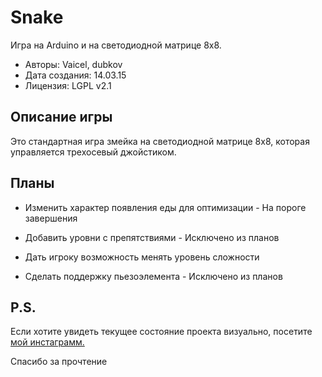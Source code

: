 Snake
=======

Игра на Arduino и на светодиодной матрице 8х8.

+ Авторы: Vaicel, dubkov
+ Дата создания: 14.03.15
+ Лицензия: LGPL v2.1

Описание игры
-------

Это стандартная игра змейка на светодиодной матрице 8х8, которая управляется трехосевый джойстиком. 

Планы
-------

+ Изменить характер появления еды для оптимизации - На пороге завершения

+ Добавить уровни с препятствиями - Исключено из планов

+ Дать игроку возможность менять уровень сложности

+ Сделать поддержку пьезоэлемента - Исключено из планов

P.S.
-------

 Если хотите увидеть текущее состояние проекта визуально, посетите [мой инстаграмм.](https://instagram.com/vaicelnick/)

Спасибо за прочтение
